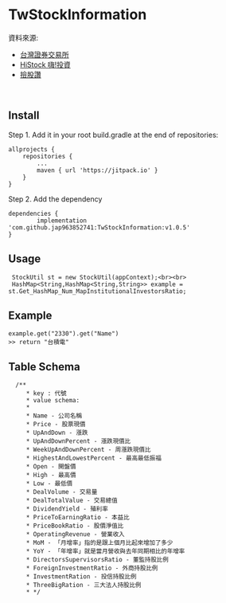 # TwStockInformation

資料來源:

* [台灣證券交易所](https://www.twse.com.tw/)
* [HiStock 嗨!投資](https://histock.tw/)
* [撿股讚](https://stock.wespai.com/)
</br>

## Install
 Step 1. Add it in your root build.gradle at the end of repositories:

	allprojects {
		repositories {
			...
			maven { url 'https://jitpack.io' }
		}
	}
 Step 2. Add the dependency

	dependencies {
	        implementation 'com.github.jap963852741:TwStockInformation:v1.0.5'
	}
  
  ## Usage

     StockUtil st = new StockUtil(appContext);<br><br>
     HashMap<String,HashMap<String,String>> example = st.Get_HashMap_Num_MapInstitutionalInvestorsRatio;
 
 ## Example
    example.get("2330").get("Name")
    >> return "台積電"
    
  ## Table Schema
      /**
         * key : 代號
         * value schema:
         *
         * Name - 公司名稱
         * Price - 股票現價
         * UpAndDown - 漲跌
         * UpAndDownPercent - 漲跌現價比
         * WeekUpAndDownPercent - 周漲跌現價比
         * HighestAndLowestPercent - 最高最低振福
         * Open - 開盤價
         * High - 最高價
         * Low - 最低價
         * DealVolume - 交易量
         * DealTotalValue - 交易總值
         * DividendYield - 殖利率
         * PriceToEarningRatio - 本益比
         * PriceBookRatio - 股價淨值比
         * OperatingRevenue - 營業收入
         * MoM - 「月增率」指的是跟上個月比起來增加了多少
         * YoY - 「年增率」就是當月營收與去年同期相比的年增率
         * DirectorsSupervisorsRatio - 董監持股比例
         * ForeignInvestmentRatio - 外商持股比例
         * InvestmentRation - 投信持股比例
         * ThreeBigRation - 三大法人持股比例
         * */
